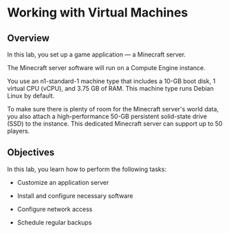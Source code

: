 # Working with Virtual Machines

## Overview

In this lab, you set up a game application — a Minecraft server.

The Minecraft server software will run on a Compute Engine instance.

You use an n1-standard-1 machine type that includes a 10-GB boot disk, 1 virtual CPU (vCPU), and 3.75 GB of RAM. This machine type runs Debian Linux by default.

To make sure there is plenty of room for the Minecraft server's world data, you also attach a high-performance 50-GB persistent solid-state drive (SSD) to the instance. This dedicated Minecraft server can support up to 50 players.

## Objectives

In this lab, you learn how to perform the following tasks:

- Customize an application server

- Install and configure necessary software

- Configure network access

- Schedule regular backups